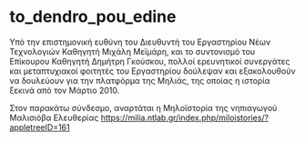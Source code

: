# to_dendro_pou_edine
Υπό την επιστημονική ευθύνη του Διευθυντή του Εργαστηρίου Νέων Τεχνολογιών Καθηγητή Μιχάλη Μεϊμάρη, και το συντονισμό του Επίκουρου Καθηγητή Δημήτρη Γκούσκου, πολλοί ερευνητικοί συνεργάτες και μεταπτυχιακοί φοιτητές του Εργαστηρίου δούλεψαν και εξακολουθούν να δουλεύουν για την πλατφόρμα της Μηλιάς, της οποίας η ιστορία ξεκινά από τον Μάρτιο 2010. 

Στον παρακάτω σύνδεσμο, αναρτάται η Μηλοϊστορία της νηπιαγωγού Μαλισιόβα Ελευθερίας https://milia.ntlab.gr/index.php/miloistories/?appletreeID=161
